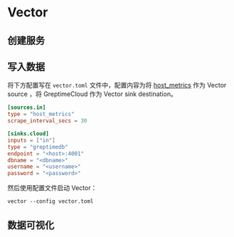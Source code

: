 # Vector

## 创建服务
<!--@include: ./create-service.md-->

## 写入数据

将下方配置写在 `vector.toml` 文件中，配置内容为将 [host_metrics](https://vector.dev/docs/reference/configuration/sources/host_metrics/) 作为 Vector source ，将 GreptimeCloud 作为 Vector sink destination。

```toml
[sources.in]
type = "host_metrics"
scrape_interval_secs = 30

[sinks.cloud]
inputs = ["in"]
type = "greptimedb"
endpoint = "<host>:4001"
dbname = "<dbname>"
username = "<username>"
password = "<password>"
```

然后使用配置文件启动 Vector：

```shell
vector --config vector.toml
```

## 数据可视化
<!--@include: ./visualize-data.md-->
